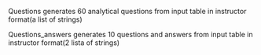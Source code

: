 Questions generates 60 analytical questions from input table in instructor format(a list of strings)

Questions_answers generates 10 questions and answers from input table in instructor format(2 lista of strings)
